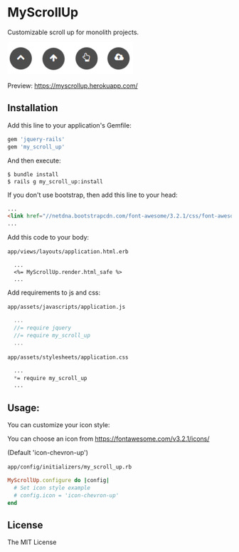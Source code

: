 # MyScrollUp
Customizable scroll up for monolith projects.

![ScrollUp examples](img/example.png)

Preview: https://myscrollup.herokuapp.com/
## Installation

Add this line to your application's Gemfile:

```ruby
gem 'jquery-rails'
gem 'my_scroll_up'
```

And then execute:

    $ bundle install
    $ rails g my_scroll_up:install

If you don't use bootstrap, then add this line to your head:

```html
...
<link href="//netdna.bootstrapcdn.com/font-awesome/3.2.1/css/font-awesome.css" rel="stylesheet">
...
```


Add this code to your body:

`app/views/layouts/application.html.erb`


```erb
  ...
  <%= MyScrollUp.render.html_safe %>
  ...
```
Add requirements to js and css:

`app/assets/javascripts/application.js`

``` js
  ...
  //= require jquery
  //= require my_scroll_up
  ...
```

`app/assets/stylesheets/application.css`

```css
  ...
  *= require my_scroll_up
  ...
```
## Usage:

You can customize your icon style:

You can choose an icon from https://fontawesome.com/v3.2.1/icons/

(Default 'icon-chevron-up')


`app/config/initializers/my_scroll_up.rb`

```ruby
MyScrollUp.configure do |config|
  # Set icon style example
  # config.icon = 'icon-chevron-up'
end
```

## License

The MIT License
